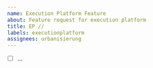 ```yaml
---
name: Execution Platform Feature
about: Feature request for execution platform
title: EP //
labels: executionplatform
assignees: urbanisierung
---
```


- [ ] ...
